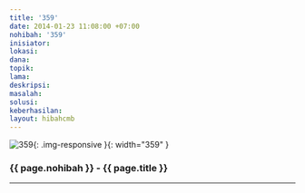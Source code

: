 ```yaml
---
title: '359'
date: 2014-01-23 11:08:00 +07:00
nohibah: '359'
inisiator:
lokasi:
dana:
topik:
lama:
deskripsi:
masalah:
solusi:
keberhasilan:
layout: hibahcmb
---
```


![359](/static/img/hibahcmb/359.png){: .img-responsive }{: width="359" }

### {{ page.nohibah }} - {{ page.title }}

---
